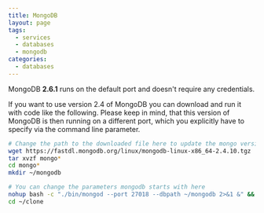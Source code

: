 ```yaml
---
title: MongoDB
layout: page
tags:
  - services
  - databases
  - mongodb
categories:
  - databases
---
```

MongoDB **2.6.1** runs on the default port and doesn't require any credentials.

If you want to use version 2.4 of MongoDB you can download and run it with code like the following. Please keep in mind, that this version of MongoDB is then running on a different port, which you explicitly have to specify via the command line parameter.

```bash
# Change the path to the downloaded file here to update the mongo version
wget https://fastdl.mongodb.org/linux/mongodb-linux-x86_64-2.4.10.tgz
tar xvzf mongo*
cd mongo*
mkdir ~/mongodb

# You can change the parameters mongodb starts with here
nohup bash -c "./bin/mongod --port 27018 --dbpath ~/mongodb 2>&1 &" && sleep 6; cat nohup.out
cd ~/clone
```
